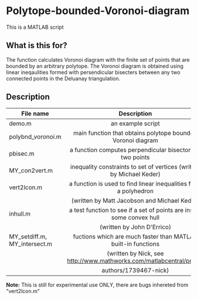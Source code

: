 # Polytope-bounded-Voronoi-diagram
This is a MATLAB script

## What is this for?
The function calculates Voronoi diagram with the finite set of points that are bounded by an arbitrary polytope. The Voronoi diagram is obtained using linear ineqaulities formed with persendicular bisecters between any two connected points in the Deluanay triangulation.

## Description


| File name                     | Description                                                          |
| ----------------------------- | :------------------------------------------------------------------: |
| demo.m                        | an example script                                                    |
| polybnd_voronoi.m             | main function that obtains polytope bounded Voronoi diagram          |
| pbisec.m                      | a function computes perpendicular bisectors of two points            |
| MY_con2vert.m                 | inequality constraints to set of vertices (written by Michael Keder) |
| vert2lcon.m                   | a function is used to find linear inequalities from a polyhedron     |
|                               | (written by Matt Jacobson and Michael Keder)                         |
| inhull.m                      | a test function to see if a set of points are inside some convex hull|
|                               | (written by John D'Errico)                                           |
| MY_setdiff.m, MY_intersect.m  | fuctions which are much faster than MATLAB built-in functions        |
|                               | (written by Nick, see http://www.mathworks.com/matlabcentral/profile |
|                               | authors/1739467-nick)                                                |



**Note:** This is still for experimental use ONLY, there are bugs inhereted from "vert2lcon.m"
